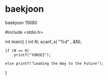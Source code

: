 # baekjoon
baekjoon 15680

#include <stdio.h>

int main()
{
	int N;
	scanf_s( "%d" , &N);

	if (N == 0)
		printf("YONSEI");

	else printf("Leading the Way to the Future");

}
